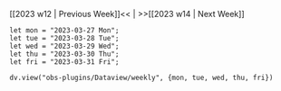 [[2023 w12 | Previous Week]]<< | >>[[2023 w14 | Next Week]]

```dataviewjs
let mon = "2023-03-27 Mon";
let tue = "2023-03-28 Tue";
let wed = "2023-03-29 Wed";
let thu = "2023-03-30 Thu";
let fri = "2023-03-31 Fri";

dv.view("obs-plugins/Dataview/weekly", {mon, tue, wed, thu, fri})
```